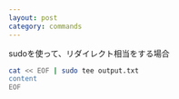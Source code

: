 ```yaml
---
layout: post
category: commands
---
```


sudoを使って、リダイレクト相当をする場合

```sh
cat << EOF | sudo tee output.txt
content
EOF
```
